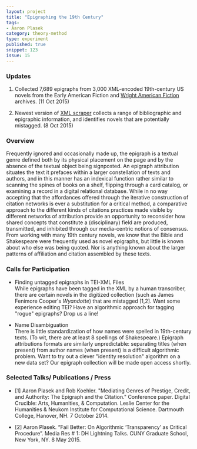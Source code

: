 ```yaml
---
layout: project
title: "Epigraphing the 19th Century"
tags:
- Aaron Plasek
category: theory-method
type: experiment
published: true
snippet: 123
issue: 15
---
```


### Updates

1. Collected 7,689 epigraphs from 3,000 XML-encoded 19th-century US novels from the Early American Fiction and [Wright American Fiction](https://github.com/iulibdcs/tei_text) archives. (11 Oct 2015)

2. Newest version of [XML scraper](https://github.com/aaronplasek/19th_C._novel_scraper) collects a range of bibliographic and epigraphic information, and identifies novels that are potentially mistagged. (8 Oct 2015)

### Overview

Frequently ignored and occasionally made up, the epigraph is a textual genre defined both by its physical placement on the page and by the absence of the textual object being signposted. An epigraph attribution situates the text it prefaces within a larger constellation of texts and authors, and in this manner has an indexical function rather similar to scanning the spines of books on a shelf, flipping through a card catalog, or examining a record in a digital relational database. While in no way accepting that the affordances offered through the iterative construction of citation networks is ever a substitution for a critical method, a comparative approach to the different kinds of citations practices made visible by different networks of attribution provide an opportunity to reconsider how shared concepts that constitute a (disciplinary) field are produced, transmitted, and inhibited through our media-centric notions of consensus. From working with many 19th century novels, we know that the Bible and Shakespeare were frequently used as novel epigraphs, but little is known about who else was being quoted. Nor is anything known about the larger patterns of affiliation and citation assembled by these texts. 


### Calls for Participation

* Finding untagged epigraphs in TEI-XML Files  
    While epigraphs have been tagged in the XML by a human transcriber, there are certain novels in the digitized collection (such as James Fenimore Cooper's _Wyandotte_) that are mistagged [1,2]. Want some experience editing TEI? Have an algorithmic approach for tagging "rogue" epigraphs? Drop us a line!

* Name Disambiguation  
    There is little standardization of how names were spelled in 19th-century texts. (To wit, there are at least 8 spellings of Shakespeare.) Epigraph attributions formats are similarly unpredictable: separating titles (when present) from author names (when present) is a difficult algorithmic problem. Want to try out a clever "identity resolution" algorithm on a new data set? Our epigraph collection will be made open access shortly.


### Selected Talks/ Publications / Press

* [1] Aaron Plasek and Rob Koehler. "Mediating Genres of Prestige, Credit, and Authority: The Epigraph and the Citation." Conference paper. Digital Crucible: Arts, Humanities, & Computation. Leslie Center for the Humanities & Neukom Institute for Computational Science. Dartmouth College, Hanover, NH. 7 October 2014.

* [2] Aaron Plasek. “Fail Better: On Algorithmic ‘Transparency’ as Critical Procedure”. Media Res # 1: DH Lightning Talks. CUNY Graduate School, New York, NY. 8 May 2015.
